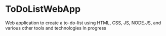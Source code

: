 # ToDoListWebApp
Web application to create a to-do-list using HTML, CSS, JS, NODE.JS, and various other tools and technologies 
In progress

